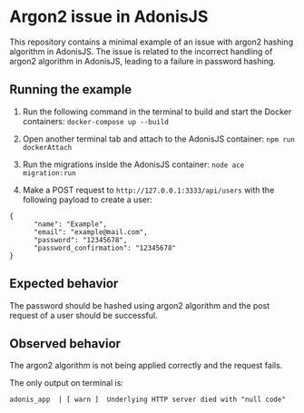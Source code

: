 # Argon2 issue in AdonisJS

This repository contains a minimal example of an issue with argon2 hashing algorithm in AdonisJS. The issue is related to the incorrect handling of argon2 algorithm in AdonisJS, leading to a failure in password hashing. 

## Running the example

1. Run the following command in the terminal to build and start the Docker containers: ```docker-compose up --build```

2. Open another terminal tab and attach to the AdonisJS container: ```npm run dockerAttach```

3. Run the migrations inside the AdonisJS container: ```node ace migration:run```

4. Make a POST request to `http://127.0.0.1:3333/api/users` with the following payload to create a user: 
```
{
      "name": "Example",
      "email": "example@mail.com",
      "password": "12345678",
      "password_confirmation": "12345678"
}
```

## Expected behavior

The password should be hashed using argon2 algorithm and the post request of a user should be successful.

## Observed behavior

The argon2 algorithm is not being applied correctly and the request fails.

The only output on terminal is: 
```
adonis_app  | [ warn ]  Underlying HTTP server died with "null code"
```




